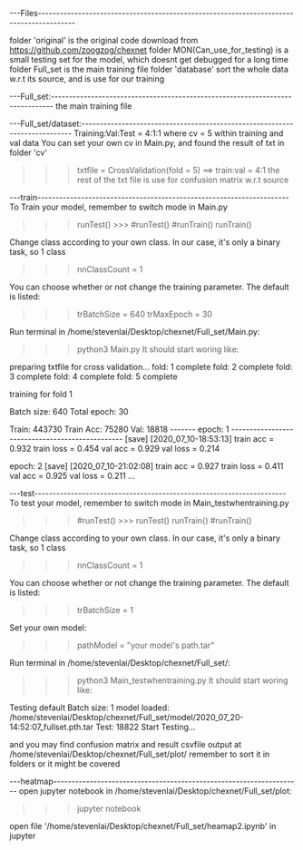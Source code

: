 ---Files----------------------------------------------------------------------------------------

folder 'original' is the original code download from https://github.com/zoogzog/chexnet
folder MON(Can_use_for_testing) is a small testing set for the model, which doesnt get debugged for a long time
folder Full_set is the main training file
folder 'database' sort the whole data w.r.t its source, and is use for our training


---Full_set:------------------------------------------------------------------------------
the main training file

---Full_set/dataset:---------------------------------------------------------------------------
Training:Val:Test = 4:1:1
where cv = 5 within training and val data
You can set your own cv in Main.py, and found the result of txt in folder 'cv'
>>> txtfile = CrossValidation(fold = 5) ==> train:val = 4:1
the rest of the txt file is use for confusion matrix w.r.t source

---train---------------------------------------------------------------------
To Train your model, remember to switch mode in Main.py
>>>  runTest()    >>>  #runTest() 
     #runTrain()       runTrain() 
     
Change class according to your own class. In our case, it's only a binary task, so 1 class
>>> nnClassCount = 1

You can choose whether or not change the training parameter. The default is listed:
>>> trBatchSize = 640
>>> trMaxEpoch = 30

Run terminal in /home/stevenlai/Desktop/chexnet/Full_set/Main.py:
>>> python3 Main.py
It should start woring like:

preparing txtfile for cross validation...
fold: 1 complete
fold: 2 complete
fold: 3 complete
fold: 4 complete
fold: 5 complete

training for fold 1

Batch size: 640
Total epoch: 30

Train: 443730
Train Acc: 75280
Val: 18818
------- epoch: 1 ------------------------------------------------
[save] [2020_07_10-18:53:13]
train acc = 0.932  train loss = 0.454
val acc = 0.929  val loss = 0.214

epoch: 2
[save] [2020_07_10-21:02:08]
train acc = 0.927  train loss = 0.411
val acc = 0.925  val loss = 0.211 ...

---test---------------------------------------------------------------------
To test your model, remember to switch mode in Main_testwhentraining.py
>>>  #runTest()    >>>  runTest() 
     runTrain()         #runTrain() 
     
Change class according to your own class. In our case, it's only a binary task, so 1 class
>>> nnClassCount = 1

You can choose whether or not change the training parameter. The default is listed:
>>> trBatchSize = 1

Set your own model:
>>> pathModel = "your model's path.tar"

Run terminal in /home/stevenlai/Desktop/chexnet/Full_set/:
>>> python3 Main_testwhentraining.py
It should start woring like:

Testing default
Batch size: 1
model loaded: /home/stevenlai/Desktop/chexnet/Full_set/model/2020_07_20-14:52:07_fullset.pth.tar
Test: 18822
Start Testing...

and you may find confusion matrix and result csvfile output at /home/stevenlai/Desktop/chexnet/Full_set/plot/
remember to sort it in folders or it might be covered 


---heatmap--------------------------------------------------------------------
open jupyter notebook in /home/stevenlai/Desktop/chexnet/Full_set/plot:
>>> jupyter notebook

open file '/home/stevenlai/Desktop/chexnet/Full_set/heamap2.ipynb' in jupyter

























